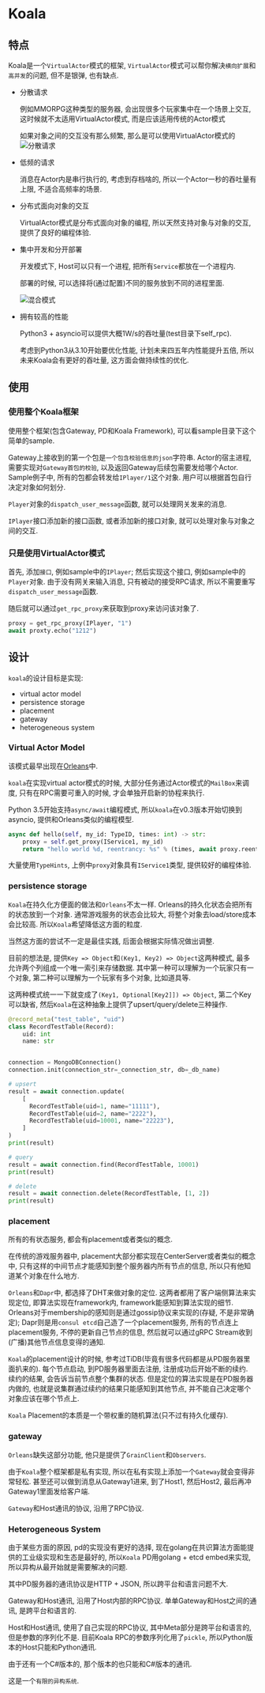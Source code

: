 # Koala

## 特点

Koala是一个`VirtualActor`模式的框架, `VirtualActor`模式可以帮你解决`横向扩展`和`高并发`的问题, 但不是银弹, 也有缺点.

* 分散请求
  
  例如MMORPG这种类型的服务器, 会出现很多个玩家集中在一个场景上交互, 这时候就不太适用VirtualActor模式, 而是应该适用传统的Actor模式

  如果对象之间的交互没有那么频繁, 那么是可以使用VirtualActor模式的
  ![分散请求](pic/actors_background_communication.png)

* 低频的请求
  
  消息在Actor内是串行执行的, 考虑到存档啥的, 所以一个Actor一秒的吞吐量有上限, 不适合高频率的场景.

* 分布式面向对象的交互
  
  VirtualActor模式是分布式面向对象的编程, 所以天然支持对象与对象的交互, 提供了良好的编程体验.

* 集中开发和分开部署
  
  开发模式下, Host可以只有一个进程, 把所有`Service`都放在一个进程内.

  部署的时候, 可以选择将(通过配置)不同的服务放到不同的进程里面.

  ![混合模式](pic/hosts_1.png)

* 拥有较高的性能
  
  Python3 + asyncio可以提供大概1W/s的吞吐量(test目录下self_rpc).

  考虑到Python3从3.10开始要优化性能, 计划未来四五年内性能提升五倍, 所以未来Koala会有更好的吞吐量, 这方面会做持续性的优化.


## 使用 

### 使用整个Koala框架

使用整个框架(包含Gateway, PD和Koala Framework), 可以看sample目录下这个简单的sample.

Gateway上接收到的第一个包是`一个包含校验信息的json`字符串. Actor的宿主进程, 需要实现对`Gateway首包的校验`, 以及返回Gateway后续包需要发给哪个Actor. Sample例子中, 所有的包都会转发给`IPlayer/1`这个对象. 用户可以根据首包自行决定对象如何划分.

`Player`对象的`dispatch_user_message`函数, 就可以处理网关发来的消息.

`IPlayer`接口添加新的接口函数, 或者添加新的接口对象, 就可以处理对象与对象之间的交互.

### 只是使用VirtualActor模式

首先, 添加`接口`, 例如sample中的`IPlayer`; 然后实现这个接口, 例如sample中的`Player`对象. 由于没有网关来输入消息, 只有被动的接受RPC请求, 所以不需要重写`dispatch_user_message`函数.

随后就可以通过`get_rpc_proxy`来获取到proxy来访问该对象了.
```python
proxy = get_rpc_proxy(IPlayer, "1")
await proxty.echo("1212")
```

## 设计
`koala`的设计目标是实现:

* virtual actor model
* persistence storage
* placement
* gateway
* heterogeneous system


### Virtual Actor Model

该模式最早出现在[Orleans](https://www.microsoft.com/en-us/research/project/orleans-virtual-actors/)中.

`koala`在实现virtual actor模式的时候, 大部分任务通过Actor模式的`MailBox`来调度, 只有在RPC需要可重入的时候, 才会单独开启新的协程来执行.

Python 3.5开始支持`async/await`编程模式, 所以`koala`在v0.3版本开始切换到asyncio, 提供和Orleans类似的编程模型.

```python
async def hello(self, my_id: TypeID, times: int) -> str:
    proxy = self.get_proxy(IService1, my_id)
    return "hello world %d, reentrancy: %s" % (times, await proxy.reentrancy())
```

大量使用`TypeHints`, 上例中`proxy`对象具有`IService1`类型, 提供较好的编程体验.

### persistence storage

`Koala`在持久化方便面的做法和`Orleans`不太一样. Orleans的持久化状态会把所有的状态放到一个对象. 通常游戏服务的状态会比较大, 将整个对象去load/store成本会比较高. 所以`Koala`希望降低这方面的粒度.

当然这方面的尝试不一定是最佳实践, 后面会根据实际情况做出调整.

目前的想法是, 提供`Key => Object`和`(Key1, Key2) => Object`这两种模式, 最多允许两个列组成一个唯一索引来存储数据. 其中第一种可以理解为一个玩家只有一个对象, 第二种可以理解为一个玩家有多个对象, 比如道具等.

这两种模式统一一下就变成了`(Key1, Optional[Key2]]) => Object`, 第二个Key可以缺省, 然后`Koala`在这种抽象上提供了upsert/query/delete三种操作.

```python
@record_meta("test_table", "uid")
class RecordTestTable(Record):
    uid: int
    name: str


connection = MongoDBConnection()
connection.init(connection_str=_connection_str, db=_db_name)

# upsert
result = await connection.update(
    [
      RecordTestTable(uid=1, name="11111"),
      RecordTestTable(uid=2, name="2222"),
      RecordTestTable(uid=10001, name="22223"),
    ]
)
print(result)

# query
result = await connection.find(RecordTestTable, 10001)
print(result)

# delete
result = await connection.delete(RecordTestTable, [1, 2])
print(result)
```

### placement

所有的有状态服务, 都会有placement或者类似的概念.

在传统的游戏服务器中, placement大部分都实现在CenterServer或者类似的概念中, 只有这样的中间节点才能感知到整个服务器内所有节点的信息, 所以只有他知道某个对象在什么地方.

`Orleans`和`Dapr`中, 都选择了DHT来做对象的定位. 这两者都用了客户端侧算法来实现定位, 即算法实现在framework内, framework能感知到算法实现的细节. Orleans对于membership的感知则是通过gossip协议来实现的(存疑, 不是非常确定); Dapr则是用`consul etcd`自己造了一个placement服务, 所有的节点连上placement服务, 不停的更新自己节点的信息, 然后就可以通过gRPC Stream收到(广播)其他节点信息变得的通知.

`Koala`的placement设计的时候, 参考过TiDB(毕竟有很多代码都是从PD服务器里面扒来的). 每个节点启动, 到PD服务器里面去注册, 注册成功后开始不断的续约. 续约的结果, 会告诉当前节点整个集群的状态. 但是定位的算法实现是在PD服务器内做的, 也就是说集群通过续约的结果只能感知到其他节点, 并不能自己决定哪个对象应该在哪个节点上.

`Koala` Placement的本质是一个带权重的随机算法(只不过有持久化缓存).

### gateway

`Orleans`缺失这部分功能, 他只是提供了`GrainClient`和`Observers`.

由于`Koala`整个框架都是私有实现, 所以在私有实现上添加一个`Gateway`就会变得非常轻松. 甚至还可以做到消息从Gateway1进来, 到了Host1, 然后Host2, 最后再冲Gateway1里面发给客户端.

`Gateway`和Host通讯的协议, 沿用了RPC协议.

### Heterogeneous System

由于某些方面的原因, pd的实现没有更好的选择, 现在golang在共识算法方面能提供的工业级实现和生态是最好的, 所以`Koala` PD用golang + etcd embed来实现, 所以异构从最开始就是需要解决的问题.

其中PD服务器的通讯协议是HTTP + JSON, 所以跨平台和语言问题不大.

Gateway和Host通讯, 沿用了Host内部的RPC协议. 单单Gateway和Host之间的通讯, 是跨平台和语言的.

Host和Host通讯, 使用了自己实现的RPC协议, 其中Meta部分是跨平台和语言的, 但是参数的序列化不是. 目前Koala RPC的参数序列化用了`pickle`, 所以Python版本的Host只能和Python通讯.

由于还有一个C#版本的, 那个版本的也只能和C#版本的通讯.

这是一个`有限的异构系统`.


